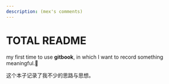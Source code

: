 ```yaml
---
description: (mex's comments)
---
```


# TOTAL README

my first time to use **gitbook**, in which  I want to record something meaningful.🎉



这个本子记录了我不少的思路与思想。

